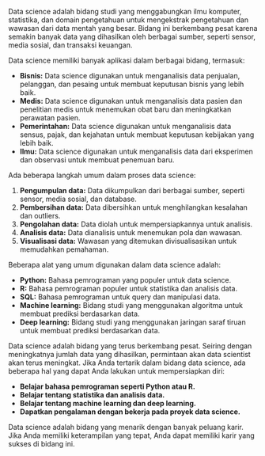 Data science adalah bidang studi yang menggabungkan ilmu komputer, statistika, dan domain pengetahuan untuk mengekstrak pengetahuan dan wawasan dari data mentah yang besar. Bidang ini berkembang pesat karena semakin banyak data yang dihasilkan oleh berbagai sumber, seperti sensor, media sosial, dan transaksi keuangan.

Data science memiliki banyak aplikasi dalam berbagai bidang, termasuk:

* **Bisnis:** Data science digunakan untuk menganalisis data penjualan, pelanggan, dan pesaing untuk membuat keputusan bisnis yang lebih baik.
* **Medis:** Data science digunakan untuk menganalisis data pasien dan penelitian medis untuk menemukan obat baru dan meningkatkan perawatan pasien.
* **Pemerintahan:** Data science digunakan untuk menganalisis data sensus, pajak, dan kejahatan untuk membuat keputusan kebijakan yang lebih baik.
* **Ilmu:** Data science digunakan untuk menganalisis data dari eksperimen dan observasi untuk membuat penemuan baru.

Ada beberapa langkah umum dalam proses data science:

1. **Pengumpulan data:** Data dikumpulkan dari berbagai sumber, seperti sensor, media sosial, dan database.
2. **Pembersihan data:** Data dibersihkan untuk menghilangkan kesalahan dan outliers.
3. **Pengolahan data:** Data diolah untuk mempersiapkannya untuk analisis.
4. **Analisis data:** Data dianalisis untuk menemukan pola dan wawasan.
5. **Visualisasi data:** Wawasan yang ditemukan divisualisasikan untuk memudahkan pemahaman.

Beberapa alat yang umum digunakan dalam data science adalah:

* **Python:** Bahasa pemrograman yang populer untuk data science.
* **R:** Bahasa pemrograman populer untuk statistika dan analisis data.
* **SQL:** Bahasa pemrograman untuk query dan manipulasi data.
* **Machine learning:** Bidang studi yang menggunakan algoritma untuk membuat prediksi berdasarkan data.
* **Deep learning:** Bidang studi yang menggunakan jaringan saraf tiruan untuk membuat prediksi berdasarkan data.

Data science adalah bidang yang terus berkembang pesat. Seiring dengan meningkatnya jumlah data yang dihasilkan, permintaan akan data scientist akan terus meningkat. Jika Anda tertarik dalam bidang data science, ada beberapa hal yang dapat Anda lakukan untuk mempersiapkan diri:

* **Belajar bahasa pemrograman seperti Python atau R.**
* **Belajar tentang statistika dan analisis data.**
* **Belajar tentang machine learning dan deep learning.**
* **Dapatkan pengalaman dengan bekerja pada proyek data science.**

Data science adalah bidang yang menarik dengan banyak peluang karir. Jika Anda memiliki keterampilan yang tepat, Anda dapat memiliki karir yang sukses di bidang ini.
